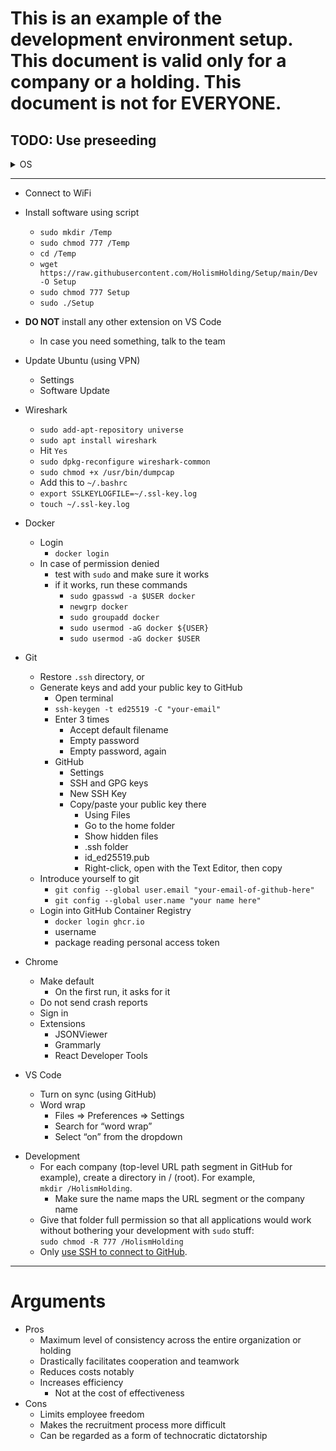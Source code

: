 # This is an example of the development environment setup. This document is valid only for a company or a holding. **This document is not for EVERYONE**.

## TODO: Use preseeding

<details>
  <summary>OS</summary>
  

- Ubuntu
  - Only 22.04 LTS
  - Only from ubunto.com
  - Bootable image
    - using [Startup Disk Creator](https://ubuntu.com/tutorials/create-a-usb-stick-on-ubuntu#3-launch-startup-disk-creator)
    - or using [balenaEtcher](https://ubuntu.com/tutorials/install-ubuntu-desktop#3-create-a-bootable-usb-stick)
  - Boot
  - Choose **Install Ubuntu**
    - Select English (US)
  - Keyboard layout
    - Enlish (US)
  - DO NOT Connect to WiFi
    - Reason: faster installation and async update after installation
  - Minimal installation
    - Make sure no box is selected
  - Erase disk and install Ubuntu
    - Always be ready to lose your machine
    - Advanced features
      - None
  - Press **Install Now**
    - Press **Continue**
  - Where are you?
    - Choose Tehran
    - Press **Continue**
  - Computer name = local
  - User name = user
  - Set password to 100 (you will be asked for it frequently)
  - **DO NOT** choose *Log in automatically*
  - **CHOOSE** Require my password to login
  - Wait for installation
  - **DO NOT** help Ubuntu
    - Select **No, don't send system info**
  - Privacy off
  - Click Done (don't worry about progress)
  
</details>

---

- Connect to WiFi
- Install software using script
  - `sudo mkdir /Temp`
  - `sudo chmod 777 /Temp`
  - `cd /Temp`
  - `wget https://raw.githubusercontent.com/HolismHolding/Setup/main/Dev -O Setup`
  - `sudo chmod 777 Setup`
  - `sudo ./Setup`

- **DO NOT** install any other extension on VS Code
  - In case you need something, talk to the team

- Update Ubuntu (using VPN)
  - Settings
  - Software Update

- Wireshark
  - `sudo add-apt-repository universe`
  - `sudo apt install wireshark`
  - Hit `Yes`
  - `sudo dpkg-reconfigure wireshark-common`
  - `sudo chmod +x /usr/bin/dumpcap`
  - Add this to `~/.bashrc`
  - `export SSLKEYLOGFILE=~/.ssl-key.log`
  - `touch ~/.ssl-key.log`
- Docker
  - Login
    - `docker login`
  - In case of permission denied
    - test with `sudo` and make sure it works
    - if it works, run these commands
      - `sudo gpasswd -a $USER docker`
      - `newgrp docker`
      - `sudo groupadd docker`
      - `sudo usermod -aG docker ${USER}`
      - `sudo usermod -aG docker $USER`

- Git 
  - Restore `.ssh` directory, or
  - Generate keys and add your public key to GitHub 
    - Open terminal 
    - `ssh-keygen -t ed25519 -C "your-email"`
    - Enter 3 times 
      - Accept default filename 
      - Empty password 
      - Empty password, again 
    - GitHub 
      - Settings 
      - SSH and GPG keys 
      - New SSH Key 
      - Copy/paste your public key there 
        - Using Files 
        - Go to the home folder 
        - Show hidden files 
        - .ssh folder 
        - id_ed25519.pub 
        - Right-click, open with the Text Editor, then copy 
  - Introduce yourself to git 
    - `git config --global user.email "your-email-of-github-here"` 
    - `git config --global user.name "your name here"`
  - Login into GitHub Container Registry
    - `docker login ghcr.io`
    - username
    - package reading personal access token
- Chrome
  - Make default
    - On the first run, it asks for it
  - Do not send crash reports
  - Sign in
  - Extensions
    - JSONViewer
    - Grammarly
    - React Developer Tools
- VS Code
  - Turn on sync (using GitHub)
  - Word wrap
    - Files => Preferences => Settings
    - Search for “word wrap”
    - Select “on” from the dropdown

* Development
  - For each company (top-level URL path segment in GitHub for example), create a directory in / (root). For example,  
    `mkdir /HolismHolding`.
    - Make sure the name maps the URL segment or the company name
  - Give that folder full permission so that all applications would work without bothering your development with `sudo` stuff:  
    `sudo chmod -R 777 /HolismHolding`
  - Only [use SSH to connect to GitHub](https://www.freecodecamp.org/news/how-to-fix-git-always-asking-for-user-credentials/).

---

# Arguments

- Pros
  - Maximum level of consistency across the entire organization or holding
  - Drastically facilitates cooperation and teamwork
  - Reduces costs notably
  - Increases efficiency
    - Not at the cost of effectiveness
- Cons
  - Limits employee freedom
  - Makes the recruitment process more difficult
  - Can be regarded as a form of technocratic dictatorship
